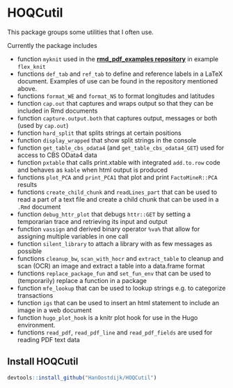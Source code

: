 # HOQCutil
This package groups some utilities that I often use.

Currently the package includes 

* function `myknit` used in the 
[**rmd_pdf_examples repository**](https://github.com/HanOostdijk/rmd_pdf) in example `flex_knit`
* functions `def_tab` and `ref_tab` to define and reference labels in a LaTeX document. Examples of use can be found in the repository mentioned above.
* functions `format_WE` and `format_NS` to format longitudes and latitudes
* function `cap.out` that captures and wraps output so that they can be included in Rmd documents
* function `capture.output.both` that captures output, messages or both (used by `cap.out`)
* function `hard_split` that splits strings at certain positions
* function `display_wrapped` that show split strings in the console
* function `get_table_cbs_odata4` (and `get_table_cbs_odata4_GET`) used for access to CBS OData4 data
* function `pxtable` that calls print.xtable with integrated `add.to.row` code and behaves as `kable` when html output is produced
* functions `plot_PCA` and `print_PCA1` that plot and print `FactoMineR::PCA` results
* functions `create_child_chunk` and `readLines_part` that can be used to read a part of a text file and create a child chunk that can be used in a `.Rmd` document
* function `debug_httr_plot` that debugs `httr::GET` by setting a temporarian trace and retrieving its input and output
* function `vassign` and derived binary operator `%va%` that allow for assigning multiple variables in one call
* function `silent_library` to attach a library with as few messages as possible
* functions `cleanup_bw`, `scan_with_hocr` and `extract_table` to cleanup and scan (OCR) an image and extract a table into a data.frame format
* functions `replace_package_fun` and `set_fun_env` that can be used to (temporarily) replace a function in a package 
* function `mfe_lookup` that can be used to lookup strings e.g. to categorize transactions
* function `igs` that can be used to insert an html statement to include an image in a web document
* function `hugo_plot_hook` is a knitr plot hook for use in the Hugo environment.
* functions `read_pdf`, `read_pdf_line` and `read_pdf_fields` are used for reading PDF text data

## Install HOQCutil

```R
devtools::install_github("HanOostdijk/HOQCutil") 
```
